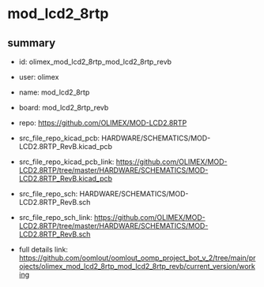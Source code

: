 # mod_lcd2_8rtp
 
## summary 
* id: olimex_mod_lcd2_8rtp_mod_lcd2_8rtp_revb
* user: olimex
* name: mod_lcd2_8rtp
* board: mod_lcd2_8rtp_revb
* repo: https://github.com/OLIMEX/MOD-LCD2.8RTP
* src_file_repo_kicad_pcb: HARDWARE/SCHEMATICS/MOD-LCD2.8RTP_RevB.kicad_pcb
* src_file_repo_kicad_pcb_link: https://github.com/OLIMEX/MOD-LCD2.8RTP/tree/master/HARDWARE/SCHEMATICS/MOD-LCD2.8RTP_RevB.kicad_pcb


* src_file_repo_sch: HARDWARE/SCHEMATICS/MOD-LCD2.8RTP_RevB.sch
* src_file_repo_sch_link: https://github.com/OLIMEX/MOD-LCD2.8RTP/tree/master/HARDWARE/SCHEMATICS/MOD-LCD2.8RTP_RevB.sch
* full details link: https://github.com/oomlout/oomlout_oomp_project_bot_v_2/tree/main/projects/olimex_mod_lcd2_8rtp_mod_lcd2_8rtp_revb/current_version/working  







